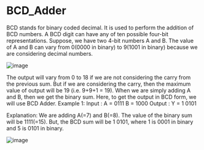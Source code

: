 # BCD_Adder
BCD stands for binary coded decimal. It is used to perform the addition of BCD numbers.
A BCD digit can have any of ten possible four-bit representations. Suppose, we have two 4-bit numbers A and B. The value of A and B can vary from 0(0000 in binary) to 9(1001 in binary) because we are considering decimal numbers. 

![image](https://github.com/kanishk1605/BCD_Adder/assets/105859363/a35b4c94-c7bb-4d2d-bb22-18a7e70a42e4)

The output will vary from 0 to 18 if we are not considering the carry from the previous sum.
But if we are considering the carry, then the maximum value of output will be 19 (i.e. 9+9+1 = 19).
When we are simply adding A and B, then we get the binary sum. Here, to get the output in BCD form, we will use BCD Adder.
Example 1:
Input :
A = 0111  B = 1000 
Output :
Y = 1 0101

Explanation: We are adding A(=7) and B(=8). 
The value of the binary sum will be 1111(=15). 
But, the BCD sum will be 1 0101, 
where 1 is 0001 in binary and 5 is 0101 in binary.


![image](https://github.com/kanishk1605/BCD_Adder/assets/105859363/29438035-ce0d-4d2b-adb7-58034b58fbaf)
